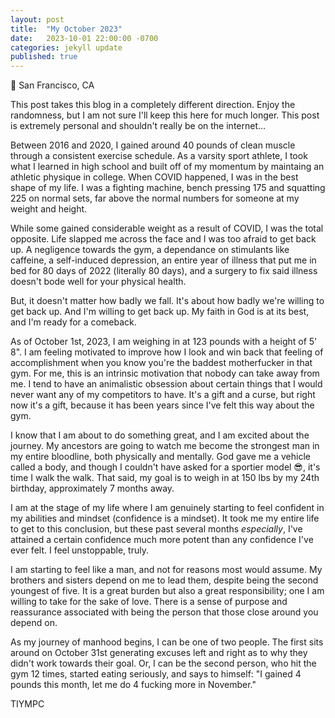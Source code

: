 ```yaml
---
layout: post
title:  "My October 2023"
date:   2023-10-01 22:00:00 -0700
categories: jekyll update
published: true
---
```

📍 San Francisco, CA

This post takes this blog in a completely different direction. Enjoy the randomness, but I am not sure I'll keep this here for much longer. This post is extremely personal and shouldn't really be on the internet...

Between 2016 and 2020, I gained around 40 pounds of clean muscle through a consistent exercise schedule. As a varsity sport athlete, I took what I learned in high school and built off of my momentum by maintaing an athletic physique in college. When COVID happened, I was in the best shape of my life. I was a fighting machine, bench pressing 175 and squatting 225 on normal sets, far above the normal numbers for someone at my weight and height.

While some gained considerable weight as a result of COVID, I was the total opposite. Life slapped me across the face and I was too afraid to get back up. A negligence towards the gym, a dependance on stimulants like caffeine, a self-induced depression, an entire year of illness that put me in bed for 80 days of 2022 (literally 80 days), and a surgery to fix said illness doesn't bode well for your physical health.

But, it doesn't matter how badly we fall. It's about how badly we're willing to get back up. And I'm willing to get back up. My faith in God is at its best, and I'm ready for a comeback.

As of October 1st, 2023, I am weighing in at 123 pounds with a height of 5' 8". I am feeling motivated to improve how I look and win back that feeling of accomplishment when you know you're the baddest motherfucker in that gym. For me, this is an intrinsic motivation that nobody can take away from me. I tend to have an animalistic obsession about certain things that I would never want any of my competitors to have. It's a gift and a curse, but right now it's a gift, because it has been years since I've felt this way about the gym.

I know that I am about to do something great, and I am excited about the journey. My ancestors are going to watch me become the strongest man in my entire bloodline, both physically and mentally. God gave me a vehicle called a body, and though I couldn't have asked for a sportier model 😎, it's time I walk the walk. That said, my goal is to weigh in at 150 lbs by my 24th birthday, approximately 7 months away.

I am at the stage of my life where I am genuinely starting to feel confident in my abilities and mindset (confidence is a mindset). It took me my entire life to get to this conclusion, but these past several months *especially*, I've attained a certain confidence much more potent than any confidence I've ever felt. I feel unstoppable, truly.

I am starting to feel like a man, and not for reasons most would assume. My brothers and sisters depend on me to lead them, despite being the second youngest of five. It is a great burden but also a great responsibility; one I am willing to take for the sake of love. There is a sense of purpose and reassurance associated with being the person that those close around you depend on.

As my journey of manhood begins, I can be one of two people. The first sits around on October 31st generating excuses left and right as to why they didn't work towards their goal. Or, I can be the second person, who hit the gym 12 times, started eating seriously, and says to himself: "I gained 4 pounds this month, let me do 4 fucking more in November." 

TIYMPC